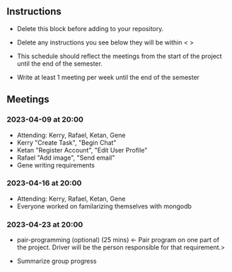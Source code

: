 ## Instructions

- Delete this block before adding to your repository. 

- Delete any instructions you see below they will be within < >
  
- This schedule should reflect the meetings from the start of the project until the end of the semester.

- Write at least 1 meeting per week until the end of the semester

  
## Meetings


### 2023-04-09 at 20:00
- Attending: Kerry, Rafael, Ketan, Gene
- Kerry "Create Task", "Begin Chat" 
- Ketan "Register Account", "Edit User Profile"
- Rafael "Add image", "Send email" 
- Gene writing requirements


### 2023-04-16 at 20:00
- Attending: Kerry, Rafael, Ketan, Gene
- Everyone worked on familarizing themselves with mongodb
### 2023-04-23 at 20:00

- pair-programming (optional) (25 mins)
  <- Pair program on one part of the project. Driver will be the person responsible for that requirement.>

- Summarize group progress
